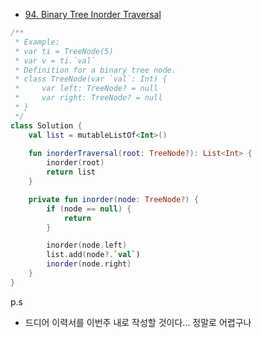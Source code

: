 - [94. Binary Tree Inorder Traversal](https://leetcode.com/problems/binary-tree-inorder-traversal/description/)

```kotlin
/**
 * Example:
 * var ti = TreeNode(5)
 * var v = ti.`val`
 * Definition for a binary tree node.
 * class TreeNode(var `val`: Int) {
 *     var left: TreeNode? = null
 *     var right: TreeNode? = null
 * }
 */
class Solution {
    val list = mutableListOf<Int>()
    
    fun inorderTraversal(root: TreeNode?): List<Int> {
        inorder(root)
        return list
    }

    private fun inorder(node: TreeNode?) {
        if (node == null) {
            return
        }

        inorder(node.left)
        list.add(node?.`val`)
        inorder(node.right)
    }
}
```


p.s

- 드디어 이력서를 이번주 내로 작성할 것이다... 정말로 어렵구나